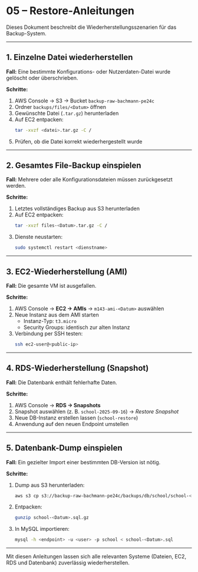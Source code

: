 # 05 – Restore-Anleitungen

Dieses Dokument beschreibt die Wiederherstellungsszenarien für das Backup-System.

---

## 1. Einzelne Datei wiederherstellen

**Fall:** Eine bestimmte Konfigurations- oder Nutzerdaten-Datei wurde gelöscht oder überschrieben.  

**Schritte:**
1. AWS Console → S3 → Bucket `backup-raw-bachmann-pe24c`
2. Ordner `backups/files/<Datum>` öffnen
3. Gewünschte Datei (`.tar.gz`) herunterladen
4. Auf EC2 entpacken:
   ```bash
   tar -xvzf <datei>.tar.gz -C /
   ```
5. Prüfen, ob die Datei korrekt wiederhergestellt wurde

---

## 2. Gesamtes File-Backup einspielen

**Fall:** Mehrere oder alle Konfigurationsdateien müssen zurückgesetzt werden.  

**Schritte:**
1. Letztes vollständiges Backup aus S3 herunterladen
2. Auf EC2 entpacken:
   ```bash
   tar -xvzf files-<Datum>.tar.gz -C /
   ```
3. Dienste neustarten:
   ```bash
   sudo systemctl restart <dienstname>
   ```

---

## 3. EC2-Wiederherstellung (AMI)

**Fall:** Die gesamte VM ist ausgefallen.  

**Schritte:**
1. AWS Console → **EC2 → AMIs** → `m143-ami-<Datum>` auswählen
2. Neue Instanz aus dem AMI starten  
   - Instanz-Typ: `t3.micro`  
   - Security Groups: identisch zur alten Instanz  
3. Verbindung per SSH testen:
   ```bash
   ssh ec2-user@<public-ip>
   ```

---

## 4. RDS-Wiederherstellung (Snapshot)

**Fall:** Die Datenbank enthält fehlerhafte Daten.  

**Schritte:**
1. AWS Console → **RDS → Snapshots**
2. Snapshot auswählen (z. B. `school-2025-09-16`) → *Restore Snapshot*
3. Neue DB-Instanz erstellen lassen (`school-restore`)
4. Anwendung auf den neuen Endpoint umstellen

---

## 5. Datenbank-Dump einspielen

**Fall:** Ein gezielter Import einer bestimmten DB-Version ist nötig.  

**Schritte:**
1. Dump aus S3 herunterladen:
   ```bash
   aws s3 cp s3://backup-raw-bachmann-pe24c/backups/db/school/school-<Datum>.sql.gz .
   ```
2. Entpacken:
   ```bash
   gunzip school-<Datum>.sql.gz
   ```
3. In MySQL importieren:
   ```bash
   mysql -h <endpoint> -u <user> -p school < school-<Datum>.sql
   ```

---

Mit diesen Anleitungen lassen sich alle relevanten Systeme (Dateien, EC2, RDS und Datenbank) zuverlässig wiederherstellen.